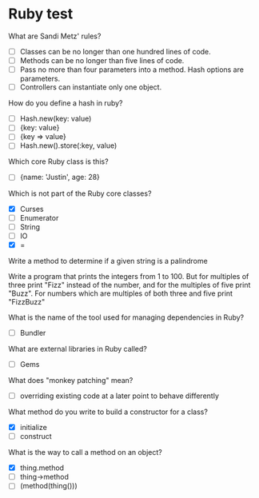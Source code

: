 # Ruby test

What are Sandi Metz' rules?

-[ ] Classes can be no longer than one hundred lines of code.
-[ ] Methods can be no longer than five lines of code.
-[ ] Pass no more than four parameters into a method. Hash options are parameters.
-[ ] Controllers can instantiate only one object.

How do you define a hash in ruby?

-[ ] Hash.new(key: value)
-[ ] {key: value}
-[ ] {key => value}
-[ ] Hash.new().store(:key, value)

Which core Ruby class is this?

-[ ] {name: 'Justin', age: 28}

Which is not part of the Ruby core classes?

-[x] Curses
-[ ] Enumerator
-[ ] String
-[ ] IO
-[x] =

Write a method to determine if a given string is a palindrome

Write a program that prints the integers from 1 to 100.
But for multiples of three print "Fizz" instead of the number, and for the multiples of five print "Buzz".
For numbers which are multiples of both three and five print "FizzBuzz"

What is the name of the tool used for managing dependencies in Ruby?

-[ ] Bundler

What are external libraries in Ruby called?

-[ ] Gems

What does "monkey patching" mean?
-[ ] overriding existing code at a later point to behave differently

What method do you write to build a constructor for a class?
-[x] initialize
-[ ] construct

What is the way to call a method on an object?
-[x] thing.method
-[ ] thing->method
-[ ] (method(thing()))
